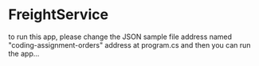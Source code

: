 # FreightService
to run this app, please change the JSON sample file address named "coding-assignment-orders" address at program.cs and then you can run the app...
